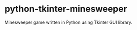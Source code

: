 python-tkinter-minesweeper
===========================

Minesweeper game written in Python using Tkinter GUI library.